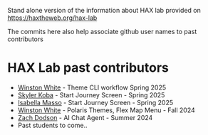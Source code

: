 Stand alone version of the information about HAX lab provided on https://haxtheweb.org/hax-lab

The commits here also help associate github user names to past contributors

# HAX Lab past contributors

- [Winston White](https://github.com/winstonwumbo) - Theme CLI workflow Spring 2025
- [Skyler Koba](https://github.com/SkylerKoba88) - Start Journey Screen - Spring 2025
- [Isabella Masso](https://github.com/izzabizz5) - Start Journey Screen - Spring 2025
- [Winston White](https://github.com/winstonwumbo) - Polaris Themes, Flex Map Menu - Fall 2024
- [Zach Dodson](https://github.com/zdodson21) - AI Chat Agent - Summer 2024
- Past students to come..

